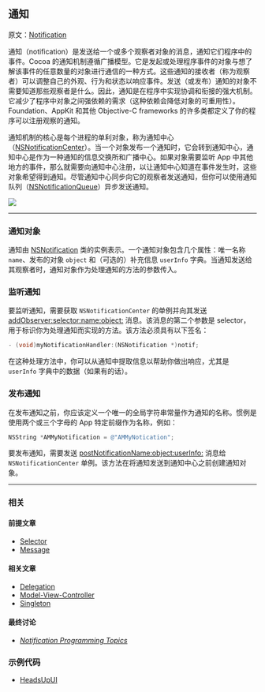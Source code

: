 ## 通知

原文：[Notification](https://developer.apple.com/library/archive/documentation/General/Conceptual/DevPedia-CocoaCore/Notification.html#//apple_ref/doc/uid/TP40008195-CH35-SW1)

通知（notification）是发送给一个或多个观察者对象的消息，通知它们程序中的事件。Cocoa 的通知机制遵循广播模型。它是发起或处理程序事件的对象与想了解该事件的任意数量的对象进行通信的一种方式。这些通知的接收者（称为观察者）可以调整自己的外观、行为和状态以响应事件。发送（或发布）通知的对象不需要知道那些观察者是什么。因此，通知是在程序中实现协调和衔接的强大机制。它减少了程序中对象之间强依赖的需求（这种依赖会降低对象的可重用性）。Foundation、AppKit 和其他 Objective-C frameworks 的许多类都定义了你的程序可以注册观察的通知。

通知机制的核心是每个进程的单利对象，称为通知中心（[NSNotificationCenter](https://developer.apple.com/library/archive/documentation/LegacyTechnologies/WebObjects/WebObjects_3.5/Reference/Frameworks/ObjC/Foundation/Classes/NSNotificationCenter/Description.html#//apple_ref/occ/cl/NSNotificationCenter)）。当一个对象发布一个通知时，它会转到通知中心，通知中心是作为一种通知的信息交换所和广播中心。如果对象需要监听 App 中其他地方的事件，那么就需要向通知中心注册，以让通知中心知道在事件发生时，这些对象希望得到通知。尽管通知中心同步向它的观察者发送通知，但你可以使用通知队列（[NSNotificationQueue](https://developer.apple.com/library/archive/documentation/LegacyTechnologies/WebObjects/WebObjects_3.5/Reference/Frameworks/ObjC/Foundation/Classes/NSNotificationQueue/Description.html#//apple_ref/occ/cl/NSNotificationQueue)）异步发送通知。

![](https://gitee.com/junteng/images/raw/master/img/20220109223250.png)

---

### 通知对象

通知由 [NSNotification](https://developer.apple.com/documentation/foundation/nsnotification) 类的实例表示。一个通知对象包含几个属性：唯一名称 `name`、发布的对象 `object` 和（可选的）补充信息 `userInfo` 字典。当通知发送给其观察者时，通知对象作为处理通知的方法的参数传入。

### 监听通知

要监听通知，需要获取 `NSNotificationCenter` 的单例并向其发送 [addObserver:selector:name:object:](https://developer.apple.com/library/archive/documentation/LegacyTechnologies/WebObjects/WebObjects_3.5/Reference/Frameworks/ObjC/Foundation/Classes/NSNotificationCenter/Description.html#//apple_ref/occ/instm/NSNotificationCenter/addObserver:selector:name:object:) 消息。该消息的第二个参数是 selector，用于标识你为处理通知而实现的方法。该方法必须具有以下签名：

```objectivec
- (void)myNotificationHandler:(NSNotification *)notif;
```

在这种处理方法中，你可以从通知中提取信息以帮助你做出响应，尤其是 `userInfo` 字典中的数据（如果有的话）。

### 发布通知

在发布通知之前，你应该定义一个唯一的全局字符串常量作为通知的名称。惯例是使用两个或三个字母的 App 特定前缀作为名称，例如：

```objectivec
NSString *AMMyNotification = @"AMMyNotication";
```

要发布通知，需要发送 [postNotificationName:object:userInfo:](https://developer.apple.com/library/archive/documentation/LegacyTechnologies/WebObjects/WebObjects_3.5/Reference/Frameworks/ObjC/Foundation/Classes/NSNotificationCenter/Description.html#//apple_ref/occ/instm/NSNotificationCenter/postNotificationName:object:userInfo:) 消息给 `NSNotificationCenter` 单例。该方法在将通知发送到通知中心之前创建通知对象。

---

### 相关

#### 前提文章

- [Selector](https://developer.apple.com/library/archive/documentation/General/Conceptual/DevPedia-CocoaCore/Selector.html#//apple_ref/doc/uid/TP40008195-CH48-SW1)
- [Message](https://developer.apple.com/library/archive/documentation/General/Conceptual/DevPedia-CocoaCore/Message.html#//apple_ref/doc/uid/TP40008195-CH59-SW1)

#### 相关文章

- [Delegation](https://developer.apple.com/library/archive/documentation/General/Conceptual/DevPedia-CocoaCore/Delegation.html#//apple_ref/doc/uid/TP40008195-CH14-SW1)
- [Model-View-Controller](https://developer.apple.com/library/archive/documentation/General/Conceptual/DevPedia-CocoaCore/MVC.html#//apple_ref/doc/uid/TP40008195-CH32-SW1)
- [Singleton](https://developer.apple.com/library/archive/documentation/General/Conceptual/DevPedia-CocoaCore/Singleton.html#//apple_ref/doc/uid/TP40008195-CH49-SW1)

#### 最终讨论

* *[Notification Programming Topics](https://developer.apple.com/library/archive/documentation/Cocoa/Conceptual/Notifications/Introduction/introNotifications.html#//apple_ref/doc/uid/10000043i)*

### 示例代码

- [HeadsUpUI](https://developer.apple.com/library/archive/samplecode/HeadsUpUI/Introduction/Intro.html#//apple_ref/doc/uid/DTS40007998)